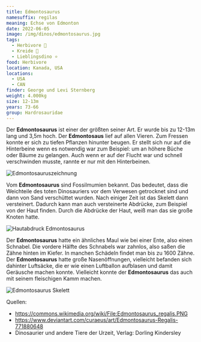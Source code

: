 ```yaml
---
title: Edmontosaurus
namesuffix: regilas
meaning: Echse von Edmonton
date: 2022-06-05
image: /img/dinos/edmontosaurus.jpg
tags:
  - Herbivore 🌿
  - Kreide 🦴
  - Lieblingsdino ⭐
food: Herbivore
location: Kanada, USA
locations:
  - USA
  - CAN
finder: George und Levi Sternberg
weight: 4.000kg
size: 12-13m
years: 73-66
group: Hardrosauridae
---
```

Der **Edmontosaurus** ist einer der größten seiner Art. Er wurde bis zu 12-13m lang und 3,5m hoch. Der **Edmontosaus** lief auf allen Vieren. Zum Fressen konnte er sich zu tiefen Pflanzen hinunter beugen. Er stellt sich nur auf die Hinterbeine wenn es notwendig war zum Beispiel: um an höhere Büche oder Bäume zu gelangen. Auch wenn er auf der Flucht war und schnell verschwinden musste, rannte er nur mit den Hinterbeinen.

![Edmontosauruszeichnung](/img/dinos/img_0949.jpeg)

Vom **Edmontosaurus** sind Fossilmumien bekannt. Das bedeutet, dass die Weichteile des toten Dinosauriers vor dem Verwesen getrocknet sind und dann von Sand verschüttet wurden. Nach einiger Zeit ist das Skelett dann versteinert. Dadurch kann man auch versteinerte Abdrücke, zum Beispiel von der Haut finden. Durch die Abdrücke der Haut, weiß man das sie große Knoten hatte.

![Hautabdruck Edmontosaurus ](/img/dinos/img_1401.jpeg)

Der **Edmontosaurus** hatte ein ähnliches Maul wie bei einer Ente, also einen Schnabel. Die vordere Hälfte des Schnabels war zahnlos, also saßen die Zähne hinten im Kiefer. In manchen Schädeln findet man bis zu 1600 Zähne. Der **Edmontosaurus** hatte große Nasenöffnungen, vielleicht befanden sich dahinter Luftsäcke, die er wie einen Luftballon aufblasen und damit Geräusche machen konnte. Vielleicht konnte der **Edmontosaurus** das auch mit seinem fleischigen Kamm machen.

![Edmontosaurus Skelett](/img/dinos/edmontosaurusskelett.png)

Quellen:

* <https://commons.wikimedia.org/wiki/File:Edmontosaurus_regalis.PNG>
* <https://www.deviantart.com/curaeus/art/Edmontosaurus-Regalis-771880648>
* Dinosaurier und andere Tiere der Urzeit, Verlag: Dorling Kindersley